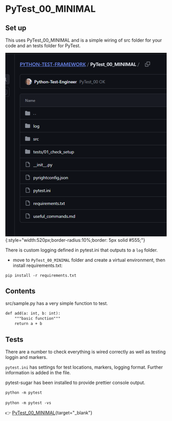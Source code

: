 # PyTest_00_MINIMAL

## Set up

This uses PyTest_00_MINIMAL and is a simple wiring of src folder for your code and an tests folder for PyTest.

![test-suite](../assets/images/pytest-00-minimal.png ){:style="width:520px;border-radius:10%;border: 5px solid #555;"}

There is custom logging defined in pytest.ini that outputs to a `log` folder.

- move to `PyTest_00_MINIMAL` folder and create a virtual environment, then install requirements.txt:

```
pip install -r requirements.txt
```
## Contents

src/sample.py has a very simple function to test.

```
def add(a: int, b: int):
    """basic function"""
    return a + b
```
## Tests

There are a number to check everything is wired correctly as well as testing loggin and markers.

`pytest.ini` has settings for test locations, markers, logging format. Further information is added in the file.

pytest-sugar has been installed to provide prettier console output.

```
python -m pytest 

python -m pytest -vs
```

👉 [ PyTest_00_MINIMAL](https://github.com/Python-Test-Engineer/PYTHON-TEST-FRAMEWORK/tree/main/PyTest_00_MINIMAL){target="_blank"}
